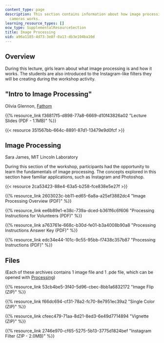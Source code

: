 ```yaml
---
content_type: page
description: This section contains information about how image processing in digital
  cameras works.
learning_resource_types: []
ocw_type: SupplementalResourceSection
title: Image Processing
uid: a96a1185-4d73-3e8f-0a13-db3e104ba10d
---
```


Overview
--------

During this lecture, girls learn about what image processing is and how it works. The students are also introduced to the Instagram-like filters they will be creating during the workshop activity.

"Intro to Image Processing"
---------------------------

Olivia Glennon, [Fathom](https://fathom.info/)

{{% resource_link f36817f5-d898-77a8-6669-d10f43826a02 "Lecture Slides (PDF - 1.1MB)" %}}

{{< resource 351567bb-664c-8891-87d1-13479e9d0fcf >}}

Image Processing
----------------

Sara James, MIT Lincoln Laboratory

During this section of the workshop, participants had the opportunity to learn the fundamentals of image processing. The concepts explored in this section have familiar applications, such as Instagram and Photoshop.

{{< resource 2ca53423-88e4-63a5-b258-fce838e5e27f >}}

{{% resource_link 2603023c-bb11-ed65-6a8a-a25ef3882dc4 "Image Processing Overview (PDF)" %}}

{{% resource_link ee6b89e1-e38c-739a-dced-b361f6c6f606 "Processing Instructions for Volunteers (PDF)" %}}

{{% resource_link a763761e-668c-b30d-fe01-b3a4008b90a8 "Processing Instructions Answer Key (PDF)" %}}

{{% resource_link edc34e44-101c-9c55-95bb-f7438c357b87 "Processing Instructions (PDF)" %}}

Files
-----

(Each of these archives contains 1 image file and 1 .pde file, which can be opened with [Processing](https://www.processing.org/))

{{% resource_link 53cb4be5-3f40-5d96-cbec-8bb1a6832172 "Image Flip (ZIP)" %}}

{{% resource_link f66dc694-cf31-78a2-fc70-8e7951ec39a2 "Single Color (ZIP)" %}}

{{% resource_link cfeec479-71aa-8d21-8ed3-6e49d7714894 "Vignette (ZIP)" %}}

{{% resource_link 2746e970-cf65-5275-5b13-3775d1824bef "Instagram Filter (ZIP - 2.0MB)" %}}